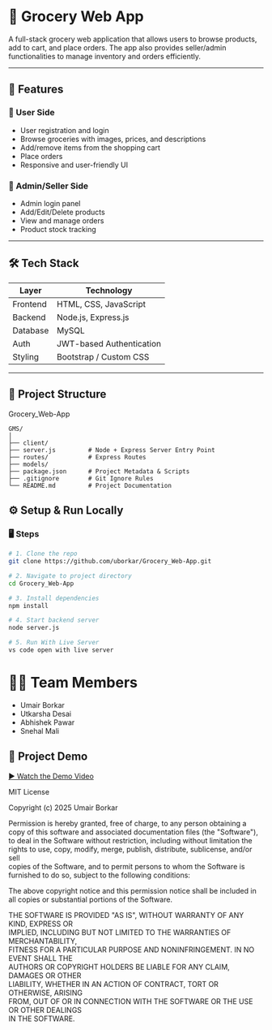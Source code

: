 # 🛒 Grocery Web App

A full-stack grocery web application that allows users to browse products, add to cart, and place orders. The app also provides seller/admin functionalities to manage inventory and orders efficiently.

---

## 🚀 Features

### 👤 User Side
- User registration and login
- Browse groceries with images, prices, and descriptions
- Add/remove items from the shopping cart
- Place orders
- Responsive and user-friendly UI

### 🔐 Admin/Seller Side
- Admin login panel
- Add/Edit/Delete products
- View and manage orders
- Product stock tracking

---

## 🛠️ Tech Stack

| Layer        | Technology                       |
|-------------|----------------------------------|
| Frontend    |  HTML, CSS, JavaScript           |
| Backend     | Node.js, Express.js              |
| Database    | MySQL                            |
| Auth        | JWT-based Authentication         |
| Styling     | Bootstrap / Custom CSS           |

---

## 📁 Project Structure
Grocery_Web-App
```
GMS/
│
├── client/          
├── server.js         # Node + Express Server Entry Point
├── routes/           # Express Routes
├── models/          
├── package.json      # Project Metadata & Scripts
├── .gitignore        # Git Ignore Rules
└── README.md         # Project Documentation
```

## ⚙️ Setup & Run Locally
### 🖥️ Steps

```bash
# 1. Clone the repo
git clone https://github.com/uborkar/Grocery_Web-App.git

# 2. Navigate to project directory
cd Grocery_Web-App

# 3. Install dependencies
npm install

# 4. Start backend server
node server.js

# 5. Run With Live Server
vs code open with live server

```

# 👨‍💻 Team Members
- Umair Borkar 
- Utkarsha Desai
- Abhishek Pawar
- Snehal Mali

## 🎥 Project Demo

[▶️ Watch the Demo Video](https://github.com/uborkar/Grocery_Web-App/blob/main/git-clone.mp4)

 
MIT License

Copyright (c) 2025 Umair Borkar

Permission is hereby granted, free of charge, to any person obtaining a copy
of this software and associated documentation files (the "Software"), to deal
in the Software without restriction, including without limitation the rights
to use, copy, modify, merge, publish, distribute, sublicense, and/or sell   
copies of the Software, and to permit persons to whom the Software is         
furnished to do so, subject to the following conditions:                      

The above copyright notice and this permission notice shall be included in    
all copies or substantial portions of the Software.                           

THE SOFTWARE IS PROVIDED "AS IS", WITHOUT WARRANTY OF ANY KIND, EXPRESS OR    
IMPLIED, INCLUDING BUT NOT LIMITED TO THE WARRANTIES OF MERCHANTABILITY,      
FITNESS FOR A PARTICULAR PURPOSE AND NONINFRINGEMENT. IN NO EVENT SHALL THE   
AUTHORS OR COPYRIGHT HOLDERS BE LIABLE FOR ANY CLAIM, DAMAGES OR OTHER        
LIABILITY, WHETHER IN AN ACTION OF CONTRACT, TORT OR OTHERWISE, ARISING       
FROM, OUT OF OR IN CONNECTION WITH THE SOFTWARE OR THE USE OR OTHER DEALINGS  
IN THE SOFTWARE.                                                               

